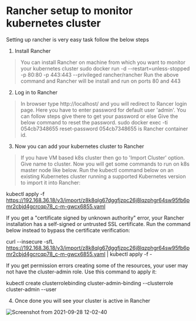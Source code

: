 # Rancher setup to monitor kubernetes cluster
Setting up rancher is very easy task follow the below steps 

1. Install Rancher
> You can install Rancher on machine from which you want to monitor your kubernetes cluster
> sudo docker run -d --restart=unless-stopped -p 80:80 -p 443:443 --privileged rancher/rancher
> Run the above command and Rancher will be install and run on ports 80 and 443

2. Log in to Rancher 
> In browser type http://localhost/ and you will redirect to Rancer login page.
> Here you have to enter password for default user 'admin'.
> You can follow steps give there to get your password or else
> Give the below command to reset the password.
> sudo docker exec -ti 054cb7348655 reset-password
> 054cb7348655  is Rancher container id.

3. Now you can add your kubernetes cluster to Rancher
> If you have VM based k8s cluster then go to 'Import Cluster' option.
> Give name to cluster.
> Now you will get some commands to run on k8s master node like below.
> Run the kubectl command below on an existing Kubernetes cluster running a supported Kubernetes version to import it into Rancher:

kubectl apply -f https://192.168.36.18/v3/import/z8k8qlg67dggfjzpc26j8lqzphgr64sw95fb6pmr2cbjd4gcrcqp78_c-m-gwcx6855.yaml

If you get a "certificate signed by unknown authority" error, your Rancher installation has a self-signed or untrusted SSL certificate. Run the command below instead to bypass the certificate verification:

curl --insecure -sfL https://192.168.36.18/v3/import/z8k8qlg67dggfjzpc26j8lqzphgr64sw95fb6pmr2cbjd4gcrcqp78_c-m-gwcx6855.yaml | kubectl apply -f -

If you get permission errors creating some of the resources, your user may not have the cluster-admin role. Use this command to apply it:

kubectl create clusterrolebinding cluster-admin-binding --clusterrole cluster-admin --user <your username from your kubeconfig>
  
  4. Once done you will see your cluster is active in Rancher

  ![Screenshot from 2021-09-28 12-02-40](https://user-images.githubusercontent.com/76647860/135061617-ee0653c8-d994-45a7-a43d-11b8adfae668.png)
